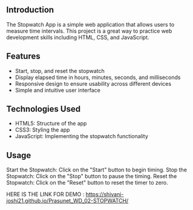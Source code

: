 ## Introduction
The Stopwatch App is a simple web application that allows users to measure time intervals. This project is a great way to practice web development skills including HTML, CSS, and JavaScript.

## Features
- Start, stop, and reset the stopwatch
- Display elapsed time in hours, minutes, seconds, and milliseconds
- Responsive design to ensure usability across different devices
- Simple and intuitive user interface

## Technologies Used
- HTML5: Structure of the app
- CSS3: Styling the app
- JavaScript: Implementing the stopwatch functionality

## Usage
Start the Stopwatch: Click on the "Start" button to begin timing.
Stop the Stopwatch: Click on the "Stop" button to pause the timing.
Reset the Stopwatch: Click on the "Reset" button to reset the timer to zero.

HERE IS THE LINK FOR DEMO :  https://shivani-joshi21.github.io/Prasunet_WD_02-STOPWATCH/

